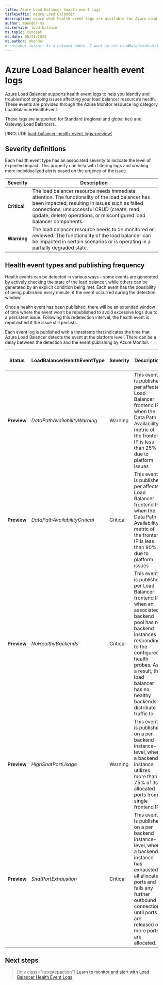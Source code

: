 ```yaml
---
title: Azure Load Balancer health event logs
titleSuffix: Azure Load Balancer
description: Learn what health event logs are available for Azure Load Balancer including severity definitions, health event types, and publishing frequency.
author: mbender-ms
ms.service: load-balancer
ms.topic: concept
ms.date: 05/21/2024
ms.author: mbender
# customer intent: As a network admin, I want to use LoadBalancerHealthEvent logs for Azure Load Balancer for monitoring and alerting so that I can identify and troubleshoot ongoing issues affecting my load balancer resource’s health.
---
```


# Azure Load Balancer health event logs

Azure Load Balancer supports health event logs to help you identify and troubleshoot ongoing issues affecting your load balancer resource’s health. These events are provided through the Azure Monitor resource log category LoadBalancerHealthEvent.

These logs are supported for Standard (regional and global tier) and Gateway Load Balancers.

[!INCLUDE [load-balancer-health-event-logs-preview](../../includes/load-balancer-health-event-logs-preview.md)]


## Severity definitions 

Each health event type has an associated severity to indicate the level of expected impact. This property can help with filtering logs and creating more individualized alerts based on the urgency of the issue.  

| **Severity** | **Description** |
| --- | --- |
| **Critical** | The load balancer resource needs immediate attention. The functionality of the load balancer has been impacted, resulting in issues such as failed connections, unsuccessful CRUD (create, read, update, delete) operations, or misconfigured load balancer components. |
| **Warning** | The load balancer resource needs to be monitored or reviewed. The functionality of the load balancer can be impacted in certain scenarios or is operating in a partially degraded state. |
 

## Health event types and publishing frequency 

Health events can be detected in various ways – some events are generated by actively checking the state of the load balancer, while others can be generated by an explicit condition being met. Each event has the possibility of being published every minute, if the event occurred during the detection window. 

Once a health event has been published, there will be an extended window of time where the event won't be republished to avoid excessive logs due to a persistent issue. Following this redetection interval, the health event is republished if the issue still persists. 

Each event log is published with a timestamp that indicates the time that Azure Load Balancer detects the event at the platform level. There can be a delay between the detection and the event publishing by Azure Monitor.

| **Status** | **LoadBalancerHealthEventType** | **Severity** | **Description** | **Detection window** | **Re-detection interval** | **Supported properties** |
| --- | --- | --- | --- | --- | --- | --- |
| **Preview** | *DataPathAvailabilityWarning* | Warning | This event is published per affected Load Balancer frontend IP, when the Data Path Availability metric of the frontend IP is less than 25% due to platform issues | 1 minute | 5 minutes | Frontend IP address, List of frontend ports associated with affected load balancing rules |
| **Preview** | *DataPathAvailabilityCritical* | Critical | This event is published per affected Load Balancer frontend IP, when the Data Path Availability metric of the frontend IP is less than 90% due to platform issues | 1 minute | 5 minutes | Frontend IP address, List of frontend ports associated with affected load balancing rules |
| **Preview** | *NoHealthyBackends* | Critical | This event is published per Load Balancer frontend IP, when an associated backend pool has no backend instances responding to the configured health probes. As a result, the load balancer has no healthy backends to distribute traffic to. | On-demand | 60 minutes | Frontend IP address, Pairwise list of protocol and frontend ports associated with affected load balancing rules |
| **Preview** | *HighSnatPortUsage* | Warning | This event is published on a per backend instance-level, when a backend instance utilizes more than 75% of its allocated ports from a single frontend IP. | On-demand | 5 minutes | Backend IP address, Frontend IP address |
| **Preview** | *SnatPortExhaustion* | Critical | This event is published on a per backend instance-level, when a backend instance has exhausted all allocated ports and fails any further outbound connections until ports are released or more ports are allocated. | On-demand | 5 minutes | Backend IP address, Frontend IP address |

## Next steps

> [!div class="nextstepaction"]
> [Learn to monitor and alert with Load Balancer Health Event Logs](monitor-alert-load-balancer-health-event-logs.md).

